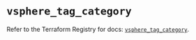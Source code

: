 # `vsphere_tag_category`

Refer to the Terraform Registry for docs: [`vsphere_tag_category`](https://registry.terraform.io/providers/hashicorp/vsphere/2.8.1/docs/resources/tag_category).
